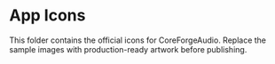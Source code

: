 # App Icons

This folder contains the official icons for CoreForgeAudio. Replace the sample images with production-ready artwork before publishing.
